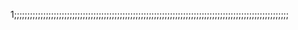 1;;;;;;;;;;;;;;;;;;;;;;;;;;;;;;;;;;;;;;;;;;;;;;;;;;;;;;;;;;;;;;;;;;;;;;;;;;;;;;;;;;;;;;;;;;;;;;;;;;;;;;;;
